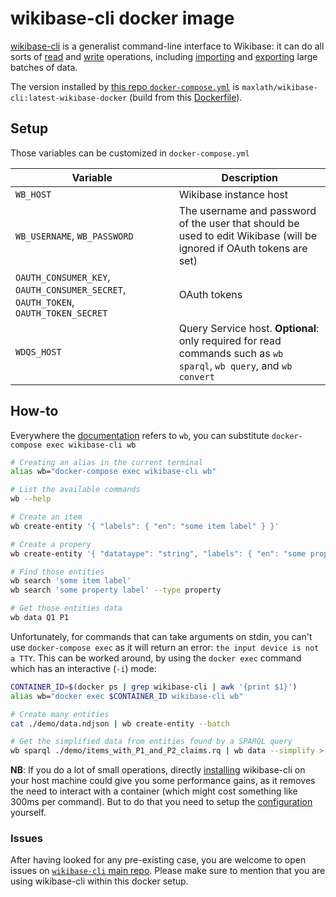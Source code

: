 # wikibase-cli docker image

[wikibase-cli](https://www.wikidata.org/wiki/Wikidata:Tools/WikibaseJS-cli) is a generalist command-line interface to Wikibase: it can do all sorts of [read](https://github.com/maxlath/wikibase-cli/blob/master/docs/read_operations.md) and [write](https://github.com/maxlath/wikibase-cli/blob/master/docs/write_operations.md) operations, including [importing](https://github.com/maxlath/wikibase-cli/blob/master/docs/write_operations.md#batch-mode) and [exporting](https://github.com/maxlath/wikibase-cli/blob/master/docs/read_operations.md#wb-data) large batches of data.

The version installed by [this repo `docker-compose.yml`](https://github.com/wmde/wikibase-docker/blob/master/docker-compose.yml) is `maxlath/wikibase-cli:latest-wikibase-docker` (build from this [Dockerfile](https://github.com/wmde/wikibase-docker/blob/master/wikibase-cli/Dockerfile)).

## Setup
Those variables can be customized in `docker-compose.yml`

Variable                                                                           | Description
---------------------------------------------------------------------------------- | -------------------------------------------------------------------------------------------------------
`WB_HOST`                                                                          | Wikibase instance host
`WB_USERNAME`, `WB_PASSWORD`                                                       | The username and password of the user that should be used to edit Wikibase (will be ignored if OAuth tokens are set)
`OAUTH_CONSUMER_KEY`, `OAUTH_CONSUMER_SECRET`, `OAUTH_TOKEN`, `OAUTH_TOKEN_SECRET` | OAuth tokens
`WDQS_HOST`                                                                        | Query Service host. **Optional**: only required for read commands such as `wb sparql`, `wb query`, and `wb convert`

## How-to

Everywhere the [documentation](https://github.com/maxlath/wikibase-cli#summary) refers to `wb`, you can substitute `docker-compose exec wikibase-cli wb`
```sh
# Creating an alias in the current terminal
alias wb="docker-compose exec wikibase-cli wb"

# List the available commands
wb --help

# Create an item
wb create-entity '{ "labels": { "en": "some item label" } }'

# Create a propery
wb create-entity '{ "datataype": "string", "labels": { "en": "some property label" } }'

# Find those entities
wb search 'some item label'
wb search 'some property label' --type property

# Get those entities data
wb data Q1 P1

```

Unfortunately, for commands that can take arguments on stdin, you can't use `docker-compose exec` as it will return an error: `the input device is not a TTY`. This can be worked around, by using the `docker exec` command which has an interactive (`-i`) mode:
```sh
CONTAINER_ID=$(docker ps | grep wikibase-cli | awk '{print $1}')
alias wb="docker exec $CONTAINER_ID wikibase-cli wb"

# Create many entities
cat ./demo/data.ndjson | wb create-entity --batch

# Get the simplified data from entities found by a SPARQL query
wb sparql ./demo/items_with_P1_and_P2_claims.rq | wb data --simplify > items_with_P1_and_P2_claims.ndjson
```

**NB**: If you do a lot of small operations, directly [installing](https://github.com/maxlath/wikibase-cli#installation) wikibase-cli on your host machine could give you some performance gains, as it removes the need to interact with a container (which might cost something like 300ms per command). But to do that you need to setup the [configuration](https://github.com/maxlath/wikibase-cli/blob/master/docs/config.md#config) yourself.

### Issues
After having looked for any pre-existing case, you are welcome to open issues on [`wikibase-cli` main repo](https://github.com/maxlath/wikibase-cli/issues). Please make sure to mention that you are using wikibase-cli within this docker setup.
